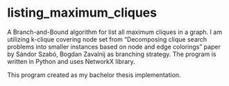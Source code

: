 # listing_maximum_cliques
A Branch-and-Bound algorithm for list all maximum cliques in a graph. I am utilizing k-clique covering node set from “Decomposing clique search problems into smaller instances based on node and edge colorings” paper by Sándor Szabó, Bogdan Zavalnij as branching strategy. The program is written in Python and uses NetworkX library.

This program created as my bachelor thesis implementation.